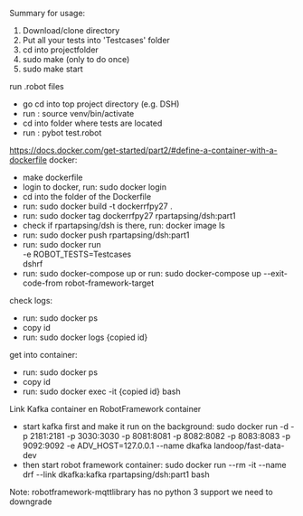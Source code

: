 Summary for usage:
1. Download/clone directory
2. Put all your tests into 'Testcases' folder
3. cd into projectfolder
4. sudo make (only to do once)
5. sudo make start


run .robot files
- go cd into top project directory (e.g. DSH)
- run : source venv/bin/activate
- cd into folder where tests are located
- run : pybot test.robot

https://docs.docker.com/get-started/part2/#define-a-container-with-a-dockerfile
docker:
- make dockerfile
- login to docker, run: sudo docker login
- cd into the folder of the Dockerfile
- run: sudo docker build -t dockerrfpy27 .
- run: sudo docker tag dockerrfpy27 rpartapsing/dsh:part1
- check if rpartapsing/dsh is there, run: docker image ls
- run: sudo docker push rpartapsing/dsh:part1
- run: sudo docker run \
           -e ROBOT_TESTS=Testcases \
           dshrf
- run: sudo docker-compose up
or run: sudo docker-compose up --exit-code-from robot-framework-target

check logs:
- run: sudo docker ps 
- copy id
- run: sudo docker logs {copied id}

get into container:
- run: sudo docker ps 
- copy id
- run: sudo docker exec -it {copied id} bash 

Link Kafka container en RobotFramework container
- start kafka first and make it run on the background:
sudo docker run -d -p 2181:2181 -p 3030:3030 -p 8081:8081 -p 8082:8082 -p 8083:8083 -p 9092:9092 -e ADV_HOST=127.0.0.1 --name dkafka landoop/fast-data-dev
- then start robot framework container:
sudo docker run --rm -it --name drf --link dkafka:kafka rpartapsing/dsh:part1 bash


Note: robotframework-mqttlibrary has no python 3 support we need to downgrade



